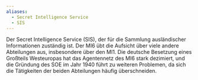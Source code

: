 ```yaml
---
aliases:
  - Secret Intelligence Service
  - SIS
---
```

Der Secret Intelligence Service (SIS), der für die Sammlung ausländischer Informationen zuständig ist. Der MI6 übt die Aufsicht über viele andere Abteilungen aus, insbesondere über den MI1. Die deutsche Besetzung eines Großteils Westeuropas hat das Agentennetz des MI6 stark dezimiert, und die Gründung des SOE im Jahr 1940 führt zu weiteren Problemen, da sich die Tätigkeiten der beiden Abteilungen häufig überschneiden.
